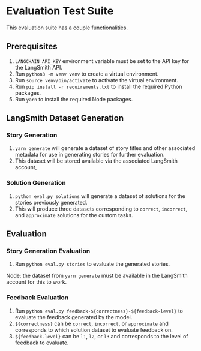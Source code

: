 # Evaluation Test Suite

This evaluation suite has a couple functionalities.

## Prerequisites

1. `LANGCHAIN_API_KEY` environment variable must be set to the API key for the LangSmith API.
2. Run `python3 -m venv venv` to create a virtual environment.
3. Run `source venv/bin/activate` to activate the virtual environment.
4. Run `pip install -r requirements.txt` to install the required Python packages.
5. Run `yarn` to install the required Node packages.

## LangSmith Dataset Generation

### Story Generation

1. `yarn generate` will generate a dataset of story titles and other associated metadata for use in generating stories for further evaluation.
2. This dataset will be stored available via the associated LangSmith account,

### Solution Generation

1. `python eval.py solutions` will generate a dataset of solutions for the stories previously generated.
2. This will produce three datasets corresponding to `correct`, `incorrect`, and `approximate` solutions for the custom tasks.

## Evaluation

### Story Generation Evaluation

1. Run `python eval.py stories` to evaluate the generated stories.

Node: the dataset from `yarn generate` must be available in the LangSmith account for this to work.

### Feedback Evaluation

1. Run `python eval.py feedback-${correctness}-${feedback-level}` to evaluate the feedback generated by the model.
2. `${correctness}` can be `correct`, `incorrect`, or `approximate` and corresponds to which solution dataset to evaluate feedback on.
3. `${feedback-level}` can be `l1`, `l2`, or `l3` and corresponds to the level of feedback to evaluate.
